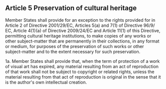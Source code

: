 ## Article 5 Preservation of cultural heritage

Member States shall provide for an exception to the rights provided for in Article 2 of Directive 2001/29/EC, Articles 5(a) and 7(1) of Directive 96/9/ EC, Article 4(1)(a) of Directive 2009/24/EC and Article 11(1) of this Directive, permitting cultural heritage institutions, to make copies of any works or other subject-matter that are permanently in their collections, in any format or medium, for purposes of the preservation of such works or other subject-matter and to the extent necessary for such preservation.

1a. Member States shall provide that, when the term of protection of a work of visual art has expired, any material resulting from an act of reproduction of that work shall not be subject to copyright or related rights, unless the material resulting from that act of reproduction is original in the sense that it is the author's own intellectual creation.
